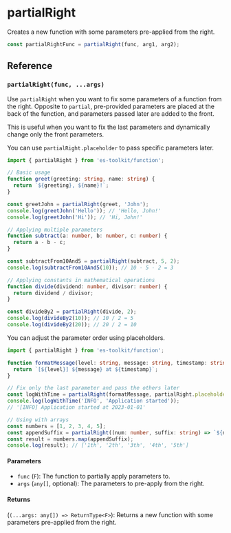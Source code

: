 # partialRight

Creates a new function with some parameters pre-applied from the right.

```typescript
const partialRightFunc = partialRight(func, arg1, arg2);
```

## Reference

### `partialRight(func, ...args)`

Use `partialRight` when you want to fix some parameters of a function from the right. Opposite to `partial`, pre-provided parameters are placed at the back of the function, and parameters passed later are added to the front.

This is useful when you want to fix the last parameters and dynamically change only the front parameters.

You can use `partialRight.placeholder` to pass specific parameters later.

```typescript
import { partialRight } from 'es-toolkit/function';

// Basic usage
function greet(greeting: string, name: string) {
  return `${greeting}, ${name}!`;
}

const greetJohn = partialRight(greet, 'John');
console.log(greetJohn('Hello')); // 'Hello, John!'
console.log(greetJohn('Hi')); // 'Hi, John!'

// Applying multiple parameters
function subtract(a: number, b: number, c: number) {
  return a - b - c;
}

const subtractFrom10And5 = partialRight(subtract, 5, 2);
console.log(subtractFrom10And5(10)); // 10 - 5 - 2 = 3

// Applying constants in mathematical operations
function divide(dividend: number, divisor: number) {
  return dividend / divisor;
}

const divideBy2 = partialRight(divide, 2);
console.log(divideBy2(10)); // 10 / 2 = 5
console.log(divideBy2(20)); // 20 / 2 = 10
```

You can adjust the parameter order using placeholders.

```typescript
import { partialRight } from 'es-toolkit/function';

function formatMessage(level: string, message: string, timestamp: string) {
  return `[${level}] ${message} at ${timestamp}`;
}

// Fix only the last parameter and pass the others later
const logWithTime = partialRight(formatMessage, partialRight.placeholder, '2023-01-01');
console.log(logWithTime('INFO', 'Application started'));
// '[INFO] Application started at 2023-01-01'

// Using with arrays
const numbers = [1, 2, 3, 4, 5];
const appendSuffix = partialRight((num: number, suffix: string) => `${num}${suffix}`, 'th');
const result = numbers.map(appendSuffix);
console.log(result); // ['1th', '2th', '3th', '4th', '5th']
```

#### Parameters

- `func` (`F`): The function to partially apply parameters to.
- `args` (`any[]`, optional): The parameters to pre-apply from the right.

#### Returns

(`(...args: any[]) => ReturnType<F>`): Returns a new function with some parameters pre-applied from the right.
